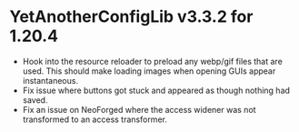 # YetAnotherConfigLib v3.3.2 for 1.20.4

- Hook into the resource reloader to preload any webp/gif files that are used.
  This should make loading images when opening GUIs appear instantaneous.
- Fix issue where buttons got stuck and appeared as though nothing had saved.
- Fix an issue on NeoForged where the access widener was not transformed to an access transformer.
